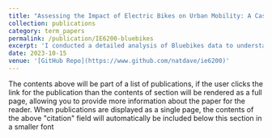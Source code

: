 ```yaml
---
title: "Assessing the Impact of Electric Bikes on Urban Mobility: A Case Study of Boston’s Bluebikes"
collection: publications
category: term_papers
permalink: /publication/IE6200-bluebikes
excerpt: 'I conducted a detailed analysis of Bluebikes data to understand how the introduction of electric bicycles influences transportation choices and urban dynamics. By applying various statistical models, I assessed the shifts in demand for public bike-sharing systems, examining factors such as user preferences and usage patterns.'
date: 2023-10-15
venue: '[GitHub Repo](https://www.github.com/natdave/ie6200)'
---
```


The contents above will be part of a list of publications, if the user clicks the link for the publication than the contents of section will be rendered as a full page, allowing you to provide more information about the paper for the reader. When publications are displayed as a single page, the contents of the above "citation" field will automatically be included below this section in a smaller font
